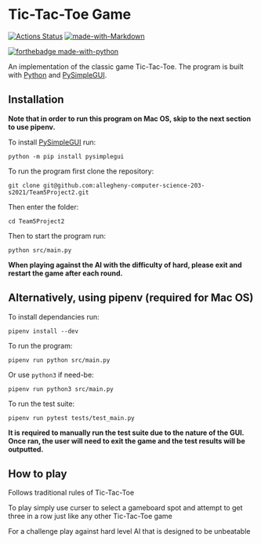 # Tic-Tac-Toe Game

[![Actions Status](../../workflows/build/badge.svg)](../../actions) [![made-with-Markdown](https://img.shields.io/badge/Made%20with-Markdown-1f425f.svg)](http://commonmark.org)

[![forthebadge made-with-python](http://ForTheBadge.com/images/badges/made-with-python.svg)](https://www.python.org/)


An implementation of the classic game Tic-Tac-Toe. The program is built with [Python](https://www.python.org/) and [PySimpleGUI](https://pysimplegui.readthedocs.io/en/latest/).

## Installation

**Note that in order to run this program on Mac OS, skip to the next section to use pipenv.**

To install [PySimpleGUI](https://pysimplegui.readthedocs.io/en/latest/) run:

```
python -m pip install pysimplegui
```

To run the program first clone the repository:

```
git clone git@github.com:allegheny-computer-science-203-s2021/Team5Project2.git
```

Then enter the folder:

```
cd Team5Project2
```

Then to start the program run:

```
python src/main.py
```

**When playing against the AI with the difficulty of hard, please exit and restart the game after each round.**

## Alternatively, using pipenv (required for Mac OS)

To install dependancies run:

```
pipenv install --dev
```

To run the program:

```
pipenv run python src/main.py
```

Or use `python3` if need-be:

```
pipenv run python3 src/main.py
```

To run the test suite:

```
pipenv run pytest tests/test_main.py
```
**It is required to manually run the test suite due to the nature of the GUI. Once ran, the user will need to exit the game and the test results will be outputted.**

## How to play
Follows traditional rules of Tic-Tac-Toe

To play simply use curser to select a gameboard spot and attempt to get three in a row just like any other Tic-Tac-Toe game

For a challenge play against hard level AI that is designed to be unbeatable
